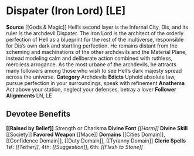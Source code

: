 ﻿---
ability:
- Strength
- Charisma
ability_boost:
- Strength
- Charisma
alignment: LE
deity:
- '[[DATABASE/deity/Dispater|Dispater]]'
deity_category: Archdevils
divine_font: Harm
domain:
- '[[DATABASE/domain/Cities Domain|Cities]]'
- '[[DATABASE/domain/Confidence Domain|Confidence]]'
- '[[DATABASE/domain/Duty Domain|Duty]]'
- '[[DATABASE/domain/Tyranny Domain|Tyranny]]'
favored_weapon: '[[DATABASE/weapon/Mace|Mace]]'
follower_alignment:
- LE
- LN
id: '66'
name: Dispater
rarity: Common
skill:
- '[[DATABASE/skill/Society|Society]]'
source: '[[DATABASE/source/Gods & Magic|Gods & Magic]]'
trait: null
type: Deity

---
# Dispater (Iron Lord) [LE]

**Source** [[Gods & Magic]] 
Hell’s second layer is the Infernal City, Dis, and its ruler is the archdevil Dispater. The Iron Lord is the architect of the orderly perfection of Hell as a blueprint for the rest of the multiverse, responsible for Dis’s own dark and startling perfection. He remains distant from the scheming and machinations of the other archdevils and the Material Plane, instead modeling calm and deliberate action combined with ruthless, merciless arrogance. As the most urbane of the archdevils, he attracts many followers among those who wish to see Hell’s dark majesty spread across the universe.
**Category** Archdevils
**Edicts** Uphold absolute law, pursue perfection in your surroundings, speak with refinement
**Anathema** Act above your station, neglect your defenses, betray a lover
**Follower Alignments** LN, LE

## Devotee Benefits

**[[Raised by Belief]]** Strength or Charisma
**Divine Font** _[[Harm]]_
**Divine Skill** [[Society]]
**Favored Weapon** [[Mace]]
**Domains** [[Cities Domain]], [[Confidence Domain]], [[Duty Domain]], [[Tyranny Domain]]
**Cleric Spells** 1st: _[[Tether]]_, 4th: _[[Suggestion]]_, 6th: _[[Flesh to Stone]]_